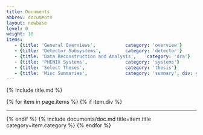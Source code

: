 ```yaml
---
title: Documents
abbrev: documents
layout: newbase
level: 0
weight: 10
items:
   - {title: 'General Overviews',			category: 'overview'}
   - {title: 'Detector Subsystems',			category: 'detector'}
   - {title: 'Data Reconstruction and Analysis',	category: 'dra'}
   - {title: 'PHENIX Systems',				category: 'systems'}
   - {title: 'Select Theses',				category: 'thesis'}
   - {title: 'Misc Summaries',				category: 'summary', div: yes }
---
```

{% include title.md %}

{% for item in page.items %}
{% if item.div %}<hr/>{% endif %}
{% include documents/doc.md title=item.title category=item.category %}
{% endfor %}
